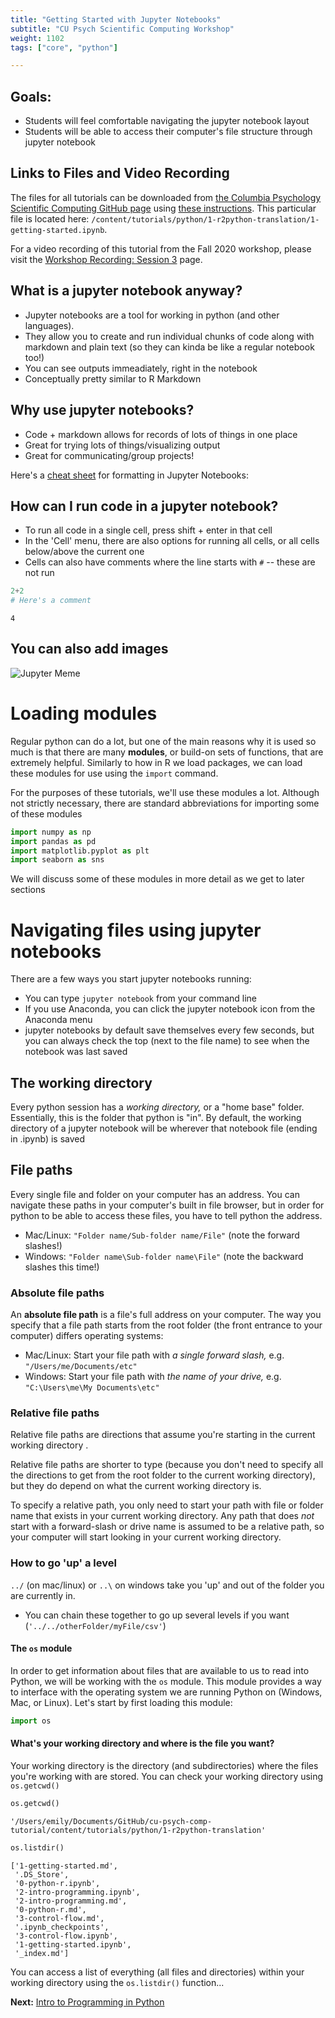 ```yaml
---
title: "Getting Started with Jupyter Notebooks"
subtitle: "CU Psych Scientific Computing Workshop"
weight: 1102
tags: ["core", "python"]

---
```


## Goals:

- Students will feel comfortable navigating the jupyter notebook layout
- Students will be able to access their computer's file structure through jupyter notebook

## Links to Files and Video Recording

The files for all tutorials can be downloaded from [the Columbia Psychology Scientific Computing GitHub page](https://github.com/cu-psych-computing/cu-psych-comp-tutorial) using [these instructions](/accessing-files/). This particular file is located here: `/content/tutorials/python/1-r2python-translation/1-getting-started.ipynb`.

For a video recording of this tutorial from the Fall 2020 workshop, please visit the <a href="/workshop-recording-session3/" target="_blank">Workshop Recording: Session 3</a> page.


## What is a jupyter notebook anyway?

- Jupyter notebooks are a tool for working in python (and other languages). 
- They allow you to create and run individual chunks of code along with markdown and plain text (so they can kinda be like a regular notebook too!)
- You can see outputs immeadiately, right in the notebook
- Conceptually pretty similar to R Markdown
   

## Why use jupyter notebooks?
- Code + markdown allows for records of lots of things in one place
- Great for trying lots of things/visualizing output
- Great for communicating/group projects!


Here's a [cheat sheet](https://medium.com/ibm-data-science-experience/markdown-for-jupyter-notebooks-cheatsheet-386c05aeebed) for formatting in Jupyter Notebooks: 



## How can I run code in a jupyter notebook?
- To run all code in a single cell, press shift + enter in that cell
- In the 'Cell' menu, there are also options for running all cells, or all cells below/above the current one
- Cells can also have comments where the line starts with `#` -- these are not run





```python
2+2
# Here's a comment
```




    4



## You can also add images
![Jupyter Meme](https://echanclarityinsights.github.io/images/2018-12-26/cat-meme.jpg)


# Loading modules

Regular python can do a lot, but one of the main reasons why it is used so much is that there are many **modules**, or build-on sets of functions, that are extremely helpful. Similarly to how in R we load packages, we can load these modules for use using the `import` command. 

For the purposes of these tutorials, we'll use these modules a lot. Although not strictly necessary, there are standard abbreviations for importing some of these modules


```python
import numpy as np
import pandas as pd
import matplotlib.pyplot as plt
import seaborn as sns
```

We will discuss some of these modules in more detail as we get to later sections

# Navigating files using jupyter notebooks

There are a few ways you start jupyter notebooks running:
- You can type `jupyter notebook` from your command line
- If you use Anaconda, you can click the jupyter notebook icon from the Anaconda menu
- jupyter notebooks by default save themselves every few seconds, but you can always check the top (next to the file name) to see when the notebook was last saved


## The working directory

Every python session has a _working directory,_ or a "home base" folder. Essentially, this is the folder that python is "in". By default, the working directory of a jupyter notebook will be wherever that notebook file (ending in .ipynb) is saved


## File paths

Every single file and folder on your computer has an address. You can navigate these paths in your computer's built in file browser, but in order for python to be able to access these files, you have to tell python the address.

* Mac/Linux: `"Folder name/Sub-folder name/File"` (note the forward slashes!)
* Windows: `"Folder name\Sub-folder name\File"` (note the backward slashes this time!)


### Absolute file paths

An **absolute file path** is a file's full address on your computer.  The way you specify that a file path starts from the root folder (the front entrance to your computer) differs operating systems:

* Mac/Linux: Start your file path with _a single forward slash,_ e.g. `"/Users/me/Documents/etc"`
* Windows: Start your file path with _the name of your drive,_ e.g. `"C:\Users\me\My Documents\etc"`

### Relative file paths

Relative file paths are directions that assume you're starting in the current working directory .

Relative file paths are shorter to type (because you don't need to specify all the directions to get from the root folder to the current working directory), but they do depend on what the current working directory is. 

To specify a relative path, you only need to start your path with file or folder name that exists in your current working directory. Any path that does _not_ start with a forward-slash or drive name is assumed to be a relative path, so your computer will start looking in your current working directory.

### How to go 'up' a level

`../` (on mac/linux) or `..\` on windows take you 'up' and out of the folder you are currently in.
 - You can chain these together to go up several levels if you want (`'../../otherFolder/myFile/csv'`)


#### The `os` module

In order to get information about files that are available to us to read into Python, we will be working with the `os` module. This module provides a way to interface with the operating system we are running Python on (Windows, Mac, or Linux). Let's start by first loading this module:


```python
import os
```

#### What's your working directory and where is the file you want?

Your working directory is the directory (and subdirectories) where the files you're working with are stored. You can check your working directory using `os.getcwd()`


```python
os.getcwd()
```




    '/Users/emily/Documents/GitHub/cu-psych-comp-tutorial/content/tutorials/python/1-r2python-translation'




```python
os.listdir()
```




    ['1-getting-started.md',
     '.DS_Store',
     '0-python-r.ipynb',
     '2-intro-programming.ipynb',
     '2-intro-programming.md',
     '0-python-r.md',
     '3-control-flow.md',
     '.ipynb_checkpoints',
     '3-control-flow.ipynb',
     '1-getting-started.ipynb',
     '_index.md']



You can access a list of everything (all files and directories) within your working directory using the `os.listdir()` function...


**Next:** [Intro to Programming in Python](/tutorials/python/1-r2python-translation/2-intro-programming/)
